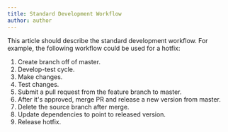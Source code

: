 ```yaml
---
title: Standard Development Workflow
author: author
---
```


This article should describe the standard development workflow. For example, the following workflow could be used for a hotfix:

1. Create branch off of master.
2. Develop-test cycle.
3. Make changes.
4. Test changes.
5. Submit a pull request from the feature branch to master.
6. After it's approved, merge PR and release a new version from master.
7. Delete the source branch after merge.
8. Update dependencies to point to released version.
9. Release hotfix.
